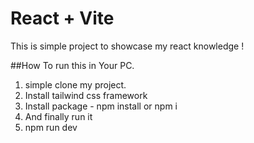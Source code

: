 # React + Vite
This is simple project to showcase my react knowledge !

##How To run this in Your PC.
1. simple clone my project.
2. Install tailwind css framework 
3. Install package - npm install or npm i
4. And finally run it 
5. npm run dev 
